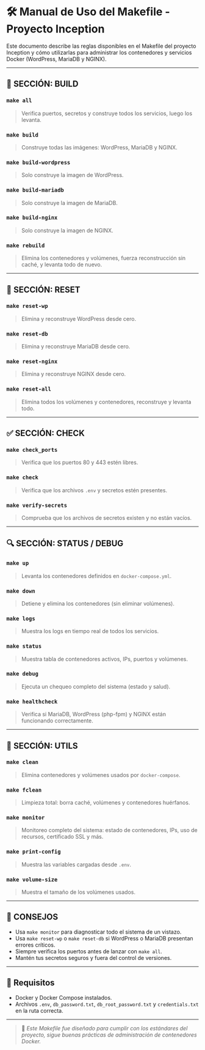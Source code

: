 # 🛠️ Manual de Uso del Makefile - Proyecto Inception

Este documento describe las reglas disponibles en el Makefile del proyecto Inception y cómo utilizarlas para administrar los contenedores y servicios Docker (WordPress, MariaDB y NGINX).

---

## 🧱 SECCIÓN: BUILD

### `make all`
> Verifica puertos, secretos y construye todos los servicios, luego los levanta.

### `make build`
> Construye todas las imágenes: WordPress, MariaDB y NGINX.

### `make build-wordpress`
> Solo construye la imagen de WordPress.

### `make build-mariadb`
> Solo construye la imagen de MariaDB.

### `make build-nginx`
> Solo construye la imagen de NGINX.

### `make rebuild`
> Elimina los contenedores y volúmenes, fuerza reconstrucción sin caché, y levanta todo de nuevo.

---

## 🔄 SECCIÓN: RESET

### `make reset-wp`
> Elimina y reconstruye WordPress desde cero.

### `make reset-db`
> Elimina y reconstruye MariaDB desde cero.

### `make reset-nginx`
> Elimina y reconstruye NGINX desde cero.

### `make reset-all`
> Elimina todos los volúmenes y contenedores, reconstruye y levanta todo.

---

## ✅ SECCIÓN: CHECK

### `make check_ports`
> Verifica que los puertos 80 y 443 estén libres.

### `make check`
> Verifica que los archivos `.env` y secretos estén presentes.

### `make verify-secrets`
> Comprueba que los archivos de secretos existen y no están vacíos.

---

## 🔍 SECCIÓN: STATUS / DEBUG

### `make up`
> Levanta los contenedores definidos en `docker-compose.yml`.

### `make down`
> Detiene y elimina los contenedores (sin eliminar volúmenes).

### `make logs`
> Muestra los logs en tiempo real de todos los servicios.

### `make status`
> Muestra tabla de contenedores activos, IPs, puertos y volúmenes.

### `make debug`
> Ejecuta un chequeo completo del sistema (estado y salud).

### `make healthcheck`
> Verifica si MariaDB, WordPress (php-fpm) y NGINX están funcionando correctamente.

---

## 🧰 SECCIÓN: UTILS

### `make clean`
> Elimina contenedores y volúmenes usados por `docker-compose`.

### `make fclean`
> Limpieza total: borra caché, volúmenes y contenedores huérfanos.

### `make monitor`
> Monitoreo completo del sistema: estado de contenedores, IPs, uso de recursos, certificado SSL y más.

### `make print-config`
> Muestra las variables cargadas desde `.env`.

### `make volume-size`
> Muestra el tamaño de los volúmenes usados.

---

## 📌 CONSEJOS
- Usa `make monitor` para diagnosticar todo el sistema de un vistazo.
- Usa `make reset-wp` o `make reset-db` si WordPress o MariaDB presentan errores críticos.
- Siempre verifica los puertos antes de lanzar con `make all`.
- Mantén tus secretos seguros y fuera del control de versiones.

---

## 📝 Requisitos
- Docker y Docker Compose instalados.
- Archivos `.env`, `db_password.txt`, `db_root_password.txt` y `credentials.txt` en la ruta correcta.

---

> 🧠 *Este Makefile fue diseñado para cumplir con los estándares del proyecto, sigue buenas prácticas de administración de contenedores Docker.*

